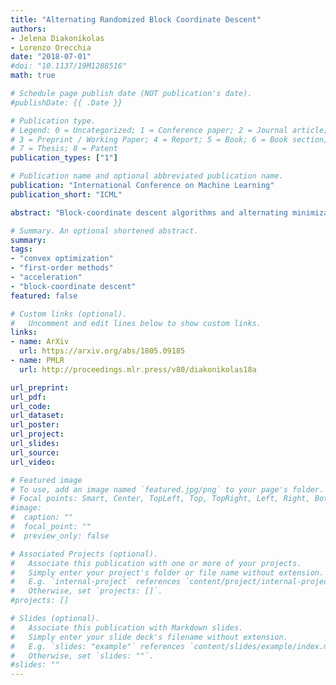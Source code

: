 ```yaml
---
title: "Alternating Randomized Block Coordinate Descent" 
authors: 
- Jelena Diakonikolas
- Lorenzo Orecchia
date: "2018-07-01"
#doi: "10.1137/19M1288516"
math: true

# Schedule page publish date (NOT publication's date).
#publishDate: {{ .Date }}

# Publication type.
# Legend: 0 = Uncategorized; 1 = Conference paper; 2 = Journal article;
# 3 = Preprint / Working Paper; 4 = Report; 5 = Book; 6 = Book section;
# 7 = Thesis; 8 = Patent
publication_types: ["1"]

# Publication name and optional abbreviated publication name.
publication: "International Conference on Machine Learning"
publication_short: "ICML"

abstract: "Block-coordinate descent algorithms and alternating minimization methods are fundamental optimization algorithms and an important primitive in large-scale optimization and machine learning. While various block-coordinate-descent-type methods have been studied extensively, only alternating minimization – which applies to the setting of only two blocks – is known to have convergence time that scales independently of the least smooth block. A natural question is then: is the setting of two blocks special? We show that the answer is “no” as long as the least smooth block can be optimized exactly – an assumption that is also needed in the setting of alternating minimization. We do so by introducing a novel algorithm AR-BCD, whose convergence time scales independently of the least smooth (possibly non-smooth) block. The basic algorithm generalizes both alternating minimization and randomized block coordinate (gradient) descent, and we also provide its accelerated version – AAR-BCD."

# Summary. An optional shortened abstract.
summary: 
tags:
- "convex optimization"
- "first-order methods"
- "acceleration"
- "block-coordinate descent"
featured: false

# Custom links (optional).
#   Uncomment and edit lines below to show custom links.
links:
- name: ArXiv
  url: https://arxiv.org/abs/1805.09185
- name: PMLR
  url: http://proceedings.mlr.press/v80/diakonikolas18a

url_preprint: 
url_pdf: 
url_code:
url_dataset:
url_poster:
url_project:
url_slides:
url_source:
url_video:

# Featured image
# To use, add an image named `featured.jpg/png` to your page's folder. 
# Focal points: Smart, Center, TopLeft, Top, TopRight, Left, Right, BottomLeft, Bottom, BottomRight.
#image:
#  caption: ""
#  focal_point: ""
#  preview_only: false

# Associated Projects (optional).
#   Associate this publication with one or more of your projects.
#   Simply enter your project's folder or file name without extension.
#   E.g. `internal-project` references `content/project/internal-project/index.md`.
#   Otherwise, set `projects: []`.
#projects: []

# Slides (optional).
#   Associate this publication with Markdown slides.
#   Simply enter your slide deck's filename without extension.
#   E.g. `slides: "example"` references `content/slides/example/index.md`.
#   Otherwise, set `slides: ""`.
#slides: ""
---
```

